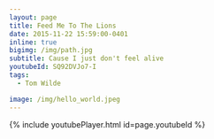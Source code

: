 ```yaml
---
layout: page
title: Feed Me To The Lions
date: 2015-11-22 15:59:00-0401
inline: true
bigimg: /img/path.jpg
subtitle: Cause I just don't feel alive
youtubeId: SQ92DVJo7-I
tags:
  - Tom Wilde

image: /img/hello_world.jpeg
---
```


{% include youtubePlayer.html id=page.youtubeId %}
